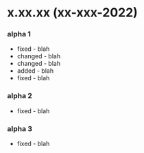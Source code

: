 # x.xx.xx (xx-xxx-2022)

### alpha 1
 - fixed - blah
 - changed - blah
 - changed - blah
 - added - blah
 - fixed - blah

### alpha 2
 - fixed - blah

### alpha 3
 - fixed - blah
